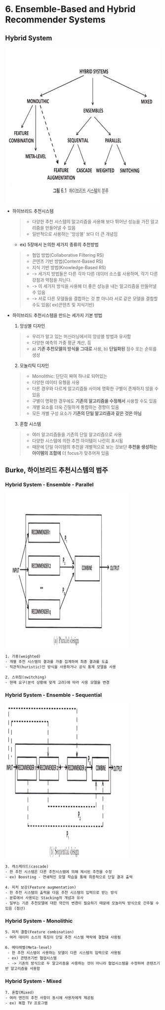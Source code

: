 
# 6. Ensemble-Based and Hybrid Recommender Systems

## Hybrid System
<img src="./img/category%20of%20hybrid%20systems.jpg" width="800" height="500"/>

- 하이브리드 추천시스템
	>- 다양한 추천 시스템의 알고리즘을 사용해 보다 뛰어난 성능을 가진 알고리즘을 만들어낼 수 있음
	>- 일반적으로 사용하는 '앙상블' 보다 더 큰 개념임
	- ex) 5장에서 논의한 세가지 종류의 추천방법
	>- 협업 방법(Collaborative Filtering RS) 
	>- 콘텐츠 기반 방법(Content-Based RS)
	>- 지식 기반 방법(Knowledge-Based RS)
	>- -> 세가지 방법들은 다른 각자 다른 데이터 소스를 사용하며, 각기 다른 강점과 약점을 지닌다.
	>- -> 이 세가지 방식을 사용해 더 좋은 성능을 내는 알고리즘을 만들어낼 수 있음
	>- -> 서로 다른 모델들을 결합하는 것 뿐 아니라 서로 같은 모델을 결합할 수도 있음( ex)콘텐츠 및 지식기반)

- 하이브리드 추천시스템을 만드는 세가지 기본 방법
	1. 앙상블 디자인
	>- 우리가 알고 있는 머신러닝에서의 앙상블 방법과 유사함
	>- 다양한 예측의 가중 평균 계산, 등
	>- a)  __기존 추천모델의 방식을 그대로__ 사용, b) __단일화된__ 점수 또는 순위를 생성

	2. 모놀리틱 디자인
	>- Monolithic: 단단히 짜여 하나로 되어있는
	>- 다양한 데이터 유형을 사용
	>- 다른 경우와 다르게 알고리즘들 사이에 명확한 구별이 존재하지 않을 수 있음
	>- 구별이 명확한 경우에도 __기존의 알고리즘을 수정해서__ 사용할 수도 있음
	>- 개별 요소를 더욱 긴밀하게 통합하는 경향이 있음
	>- 모든 개별 구성 요소가 __기존의 단일 알고리즘과 같은 것은 아님__
	3. 혼합 시스템
	>- 여러 알고리즘들을 기존의 단일 알고리즘으로 사용
	>- 다양한 시스템에 의한 추천 아이템이 나란히 표시됨
	>- 때문에 단일 아이템의 추천을 개별적으로 보는 것보단 __추천을 생성하는 아이템의 조합에__ 더 focus가 맞추어져 있음

## Burke, 하이브리드 추천시스템의 범주

### Hybrid System - Ensemble - Parallel
<img src="./img/parallel design.jpg" width="400" height="500"/>

	1. 가중(weighted)
	- 개별 추천 시스템의 결과를 가중 집계하여 최종 결과를 도출
	- 직관적(huristic)인 방식을 사용하거나 공식 통계 모델을 사용

	2. 스위칭(switching)
	- 현재 요구(분석 상황에 맞게 고려)에 따라 사용 모델을 변경

### Hybrid System - Ensemble - Sequential
<img src="./img/sequential design.jpg" width="400" height="500"/>

	3. 캐스케이드(cascade)
	- 한 추천 시스템은 다른 추천시스템에 의해 제시된 추천을 수정
	- ex) Boosting - 연쇄적인 모델 학습을 통해 최종적으로 단일 결과 출력

	4. 피처 보강(Feature augmentation)
	- 한 추천 시스템의 출력을 다음 추천 시스템의 입력으로 받는 방식
	- 분류에서 사용되는 Stacking의 개념과 유사
	- 일부는 기존 추천모델에 대한 약간의 변경이 필요하기 때문에 모놀리틱 방식으로 간주될 수 있음 (점선)

### Hybrid System - Monolithic

	5. 피처 결합(Feature combination)
	- 여러 데이터 소스의 특징이 단일 추천 시스템 맥락에 결합돼 사용됨

	6. 메타레벨(Meta-level)
	 - 한 추천 시스템이 사용하는 모델이 다른 시스템의 입력으로 사용됨
	 - ex) 콘텐츠기반 협업시스템 
	 - -> 기존의 방식으로 두 알고리즘을 사용하는 것이 아니라 협업시스템을 수정하여 콘텐츠기반 알고리즘을 사용함

### Hybrid System - Mixed

	7. 혼합(Mixed)
	- 여러 엔진의 추천 사항이 동시에 사용자에게 제공됨
	- ex) 복합 TV 프로그램
